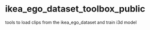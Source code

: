 # ikea_ego_dataset_toolbox_public
tools to load clips from the ikea_ego_dataset and train i3d model 
